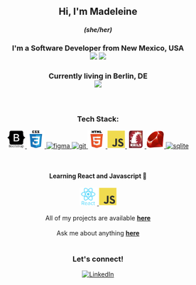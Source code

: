 <div>
  <div align="center">
    <h2 align="center"> Hi, I'm Madeleine </h2>
    <h5 align="center"> (she/her) </h5>
    <h3 align="center"> I'm a Software Developer from New Mexico, USA <br> <img src="https://icons.iconarchive.com/icons/wikipedia/flags/512/US-NM-New-Mexico-Flag-icon.png" width="25 style="vertical-align: bottom"/>
    <img src="https://icons.iconarchive.com/icons/wikipedia/flags/512/US-United-States-Flag-icon.png" width="25 style= "vertical-align: bottom"/></h3>
    <h3 align="center"> Currently living in Berlin, DE <br> <img src="https://icons.iconarchive.com/icons/wikipedia/flags/512/DE-Germany-Flag-icon.png" width="25 style="vertical-align: bottom"/></h3>
  </div>
  <br>
  <div align="center">
    <h3>Tech Stack:</h3>
    <p> 
      <a href="https://getbootstrap.com" target="_blank" rel="noreferrer"> <img src="https://raw.githubusercontent.com/devicons/devicon/master/icons/bootstrap/bootstrap-plain-wordmark.svg" alt="bootstrap" width="40" height="40"/> </a> 
      <a href="https://www.w3schools.com/css/" target="_blank" rel="noreferrer"> <img src="https://raw.githubusercontent.com/devicons/devicon/master/icons/css3/css3-original-wordmark.svg" alt="css3" width="40" height="40"/> </a> 
      <a href="https://www.figma.com/" target="_blank" rel="noreferrer"> <img src="https://www.vectorlogo.zone/logos/figma/figma-icon.svg" alt="figma" width="40" height="40"/> </a> 
      <a href="https://git-scm.com/" target="_blank" rel="noreferrer"> <img src="https://www.vectorlogo.zone/logos/git-scm/git-scm-icon.svg" alt="git" width="40" height="40"/> </a> 
      <a href="https://www.w3.org/html/" target="_blank" rel="noreferrer"> <img src="https://raw.githubusercontent.com/devicons/devicon/master/icons/html5/html5-original-wordmark.svg" alt="html5" width="40" height="40"/> </a>
      <a href="https://developer.mozilla.org/en-US/docs/Web/JavaScript" target="_blank" rel="noreferrer"> <img src="https://raw.githubusercontent.com/devicons/devicon/master/icons/javascript/javascript-original.svg" alt="javascript" width="40" height="40"/> </a> 
      <a href="https://rubyonrails.org" target="_blank" rel="noreferrer"> <img src="https://raw.githubusercontent.com/devicons/devicon/master/icons/rails/rails-original-wordmark.svg" alt="rails" width="40" height="40"/> </a> 
      <a href="https://www.ruby-lang.org/en/" target="_blank" rel="noreferrer"> <img src="https://raw.githubusercontent.com/devicons/devicon/master/icons/ruby/ruby-original.svg" alt="ruby" width="40" height="40"/> </a>
      <a href="https://www.sqlite.org/" target="_blank" rel="noreferrer"> <img src="https://www.vectorlogo.zone/logos/sqlite/sqlite-icon.svg" alt="sqlite" width="40" height="40"/> </a> 
    </p>
  </div>
  <br>
  <div align="center">
    <h4> Learning React and Javascript 💪 </h4>
    <a href="https://reactjs.org/" target="_blank" rel="noreferrer"> <img src="https://raw.githubusercontent.com/devicons/devicon/master/icons/react/react-original-wordmark.svg" alt="react" width="40" height="40"/> </a>
    <a href="https://developer.mozilla.org/en-US/docs/Web/JavaScript" target="_blank" rel="noreferrer"> <img src="https://raw.githubusercontent.com/devicons/devicon/master/icons/javascript/javascript-original.svg" alt="javascript" width="40" height="40"/> </a> 
    <br>
  </div>
  <br>
  <div align="center">
    All of my projects are available <a href="https://github.com/madeleinemcd?tab=repositories"><b>here</b></a>
    </br>
    </br>
  </div>
  <div align="center">
    Ask me about anything <a href="https://github.com/madeleinemcd/madeleinemcd/issues/new"><b>here</b></a>
  </div>
  </br>
  <div align="center">
    <h3>Let's connect!</h3>
    <p>
    <a href="https://www.linkedin.com/in/madeleinemcd/" target="_blank"><img alt="LinkedIn" src="https://img.shields.io/badge/linkedin-%230077B5.svg?&style=for-the-badge&logo=linkedin&logoColor=white" width="200" /></a> 
    </p>
  </div>
  <br/>
</div>
